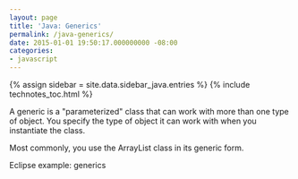 ```yaml
---
layout: page
title: 'Java: Generics'
permalink: /java-generics/
date: 2015-01-01 19:50:17.000000000 -08:00
categories:
- javascript
---
```

{% assign sidebar = site.data.sidebar_java.entries %}
{% include technotes_toc.html %}

A generic is a "parameterized" class that can work with more than one type of object. You specify the type of object it can work with when you instantiate the class.

Most commonly, you use the ArrayList class in its generic form.

Eclipse example: generics